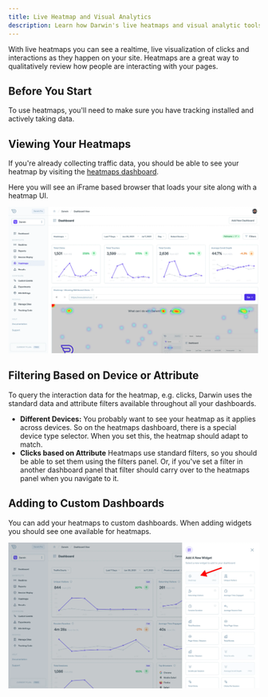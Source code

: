 ```yaml
---
title: Live Heatmap and Visual Analytics
description: Learn how Darwin's live heatmaps and visual analytic tools work
---
```


With live heatmaps you can see a realtime, live visualization of clicks and interactions as they happen on your site. Heatmaps are a great way to qualitatively review how people are interacting with your pages.

## Before You Start

To use heatmaps, you'll need to make sure you have tracking installed and actively taking data.

## Viewing Your Heatmaps

If you're already collecting traffic data, you should be able to see your heatmap by visiting the [heatmaps dashboard](https://app.darwin.so/site/_id_/dash/heatmaps).

Here you will see an iFrame based browser that loads your site along with a heatmap UI.

![Heatmaps Dashboard](./heatmaps.webp "Heatmaps Dashboard")

## Filtering Based on Device or Attribute

To query the interaction data for the heatmap, e.g. clicks, Darwin uses the standard data and attribute filters available throughout all your dashboards.

- **Different Devices:** You probably want to see your heatmap as it applies across devices. So on the heatmaps dashboard, there is a special device type selector. When you set this, the heatmap should adapt to match.
- **Clicks based on Attribute** Heatmaps use standard filters, so you should be able to set them using the filters panel. Or, if you've set a filter in another dashboard panel that filter should carry over to the heatmaps panel when you navigate to it.

## Adding to Custom Dashboards

You can add your heatmaps to custom dashboards. When adding widgets you should see one available for heatmaps.

![Add Heatmaps to Custom Dashboard](./heatmaps-custom-dashboard.webp "Add Heatmaps to Custom Dashboard")
